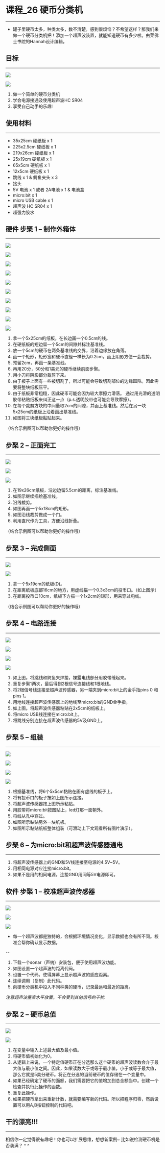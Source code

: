 ﻿
# 课程_26 硬币分类机
---
- 罐子里硬币太多，种类太多，数不清楚，感到很烦恼？不希望这样？那我们来做一个硬币分类机把！添加一个超声波装置，就能知道硬币有多少啦。由莱佛士书院的Hannah设计编辑。



## 目标
---
![](https://wiki-media-ef.oss-cn-hongkong.aliyuncs.com/docs/microbit/getting-started/microbit-tinker-kit/images/L56NjeQ.jpg)

![](https://wiki-media-ef.oss-cn-hongkong.aliyuncs.com/docs/microbit/getting-started/microbit-tinker-kit/images/J1bgV6r.jpg)


 1. 做一个简单的硬币分类机
 2. 学会电源接通及使用超声波HC SR04
 3. 享受自己动手的乐趣!

            
    
## 使用材料
---
- 35x25cm 硬纸板 x 1
- 225x2.5cm 硬纸板 x 1
- 219x26cm 硬纸板 x 1
- 25x19cm 硬纸板 x 1
- 65x5cm 硬纸板 x 1 
- 12x5cm 硬纸板 x 1
- 跳线 x 1 & 鳄鱼夹头 x 3
- 接头
- 5V 电池 x 1 或者 2A电池 x 1   & 电池盒
- micro:bit x 1
- micro USB cable x 1
- 超声波 HC SR04 x 1
- 超强力胶水


## 硬件 步棸 1 – 制作外箱体 
---

![](https://wiki-media-ef.oss-cn-hongkong.aliyuncs.com/docs/microbit/getting-started/microbit-tinker-kit/images/Q3tDRhB.jpg)

![](https://wiki-media-ef.oss-cn-hongkong.aliyuncs.com/docs/microbit/getting-started/microbit-tinker-kit/images/05Q8SXV.jpg)

![](https://wiki-media-ef.oss-cn-hongkong.aliyuncs.com/docs/microbit/getting-started/microbit-tinker-kit/images/2Tmoiuy.jpg)

![](https://wiki-media-ef.oss-cn-hongkong.aliyuncs.com/docs/microbit/getting-started/microbit-tinker-kit/images/nC0LL49.jpg)

![](https://wiki-media-ef.oss-cn-hongkong.aliyuncs.com/docs/microbit/getting-started/microbit-tinker-kit/images/R4RXKnm.jpg)

![](https://wiki-media-ef.oss-cn-hongkong.aliyuncs.com/docs/microbit/getting-started/microbit-tinker-kit/images/3w0aAyr.jpg)

![](https://wiki-media-ef.oss-cn-hongkong.aliyuncs.com/docs/microbit/getting-started/microbit-tinker-kit/images/SCXUpJZ.jpg)

![](https://wiki-media-ef.oss-cn-hongkong.aliyuncs.com/docs/microbit/getting-started/microbit-tinker-kit/images/GKJzfj0.jpg)

![](https://wiki-media-ef.oss-cn-hongkong.aliyuncs.com/docs/microbit/getting-started/microbit-tinker-kit/images/WLSbqoZ.jpg)

![](https://wiki-media-ef.oss-cn-hongkong.aliyuncs.com/docs/microbit/getting-started/microbit-tinker-kit/images/S3hOX2t.jpg)


1. 拿一个5x25cm的纸板，在长边画一个0.5cm的线。
2. 在硬纸板的短边留一个5cm的间隙并标注基准线。
3. 放一个5cm的硬币在两条基准线的交界，沿着边缘放在角落。
4. 画一个矩形，矩形宽和硬币直径一样长为0.2cm。画上阴影方便一会裁剪。
5. 预留2cm，再画一条基准线。
6. 再用20分，50分和1美元的硬币继续前面步棸。
7. 用小刀将阴影部分裁剪下来。
8. 由于板子上面有一些被切割了，所以可能会导致切割部位的边缘凹陷。因此需要将整块纸板压平。
9. 由于纸板非常粗糙，因此硬币可能会因为较大摩擦力滑落。 通过用光滑的透明胶带粘贴纸板来纠正这一点（p.s.透明胶带也可能会导致摩擦）。
10. 在每个裁剪方块的中间量取2cm的间隙，并画上基准线。然后在另一块5x25cm的纸板上沿着画出基准线。
11. 如图将三块纸板黏贴起来。

（结合示例图可以帮助你更好的操作哦）

## 步棸 2 – 正面完工
---

![](https://wiki-media-ef.oss-cn-hongkong.aliyuncs.com/docs/microbit/getting-started/microbit-tinker-kit/images/9tkKICy.jpg)

![](https://wiki-media-ef.oss-cn-hongkong.aliyuncs.com/docs/microbit/getting-started/microbit-tinker-kit/images/jNQhPOn.jpg)

![](https://wiki-media-ef.oss-cn-hongkong.aliyuncs.com/docs/microbit/getting-started/microbit-tinker-kit/images/TEL40aR.jpg)



1. 在19x26cm纸板，沿边边留5.5cm的距离，标注基准线。
2. 如图示继续描绘基准线。
3. 沿线裁剪。
4. 如图再画一个5x18cm的矩形。
5. 如图沿线裁剪做成一个门。
6. 利用直尺作为工具，方便沿线折叠。

（结合示例图可以帮助你更好的操作哦）

## 步棸 3 – 完成侧面
---

![](https://wiki-media-ef.oss-cn-hongkong.aliyuncs.com/docs/microbit/getting-started/microbit-tinker-kit/images/9Icgz5E.jpg)

![](https://wiki-media-ef.oss-cn-hongkong.aliyuncs.com/docs/microbit/getting-started/microbit-tinker-kit/images/Zj3PcbH.jpg)


1. 拿一个5x19cm的纸板(D)。
2. 在距离纸板底部16cm的地方，用虚线描一个0.3x3cm的投币口。（如上图示）
3. 在距离投币口10cm，纸板下方描一个1x2cm的矩形，用来穿过电线。

（结合示例图可以帮助你更好的操作哦）


## 步棸 4 – 电路连接
---

![](https://wiki-media-ef.oss-cn-hongkong.aliyuncs.com/docs/microbit/getting-started/microbit-tinker-kit/images/90FlPQV.jpg)

![](https://wiki-media-ef.oss-cn-hongkong.aliyuncs.com/docs/microbit/getting-started/microbit-tinker-kit/images/78kEhmp.jpg)

![](https://wiki-media-ef.oss-cn-hongkong.aliyuncs.com/docs/microbit/getting-started/microbit-tinker-kit/images/ag4LQ5b.jpg)

![](https://wiki-media-ef.oss-cn-hongkong.aliyuncs.com/docs/microbit/getting-started/microbit-tinker-kit/images/eJt5gfu.jpg)


1. 如上图，将跳线和鳄鱼夹焊接，裸露电线部分用胶带缠起来。
2. 重复步棸1两次，最后得到2根信号连接线和1根地线。
3. 将2根信号线连接至超声波传感器，另一端夹到micro:bit上的金手指pins 0 和 pins 1。
4. 用地线连接超声波传感器上的地线至micro:bit的GND金手指。
5. 如上图，将超声波传感器粘贴在2x5cm的纸板上。
6. 将micro USB线连接在micro:bit上。
7. 将跳线分别连接在超声波传感器的5V及GND上。



 
## 步棸 5 – 组装
---

![](https://wiki-media-ef.oss-cn-hongkong.aliyuncs.com/docs/microbit/getting-started/microbit-tinker-kit/images/yfmxLC4.jpg)

![](https://wiki-media-ef.oss-cn-hongkong.aliyuncs.com/docs/microbit/getting-started/microbit-tinker-kit/images/3ws35Ua.jpg)

![](https://wiki-media-ef.oss-cn-hongkong.aliyuncs.com/docs/microbit/getting-started/microbit-tinker-kit/images/RCFGNSH.jpg)

![](https://wiki-media-ef.oss-cn-hongkong.aliyuncs.com/docs/microbit/getting-started/microbit-tinker-kit/images/VHBLhJG.jpg)


1. 根据基准线，将6个5x5cm黏贴在画有虚线的板子上。
2. 将有投币口的板子按如上图所示连接。
3. 将超声波传感器按上图所示粘贴。
4. 用胶带将micro:bit按图贴上，led灯那一面朝外。
5. 将线从孔中穿过。
6. 如图所示黏贴另外一块纸板。
7. 如图所示黏贴纸板整体组装（可滑动上下文观看所有图片演示）。


## 步棸 6 – 为micro:bit和超声波传感器通电
---

1. 将超声波传感器上的GND和5V线连接至电源的4.5V~5V。
2. 用相同电源对应连接micro:bit。
3. 如果不是用的相同电源，连接GND用同等5V电源即可。


## 软件 步棸 1 – 校准超声波传感器 
---

![](https://wiki-media-ef.oss-cn-hongkong.aliyuncs.com/docs/microbit/getting-started/microbit-tinker-kit/images/OxqQe38.png)

![](https://wiki-media-ef.oss-cn-hongkong.aliyuncs.com/docs/microbit/getting-started/microbit-tinker-kit/images/sede4dL.png)

![](https://wiki-media-ef.oss-cn-hongkong.aliyuncs.com/docs/microbit/getting-started/microbit-tinker-kit/images/ckIDXrX.png)


- 每一个超声波都是独特的，会根据环境情况变化，显示数据也会有所不同。校准会帮你确认显示数据。

-- 
1. 下载一个sonar（声纳）安装包，便于使用超声波功能。
2. 如图设置一个超声波的距离代码。
3. 设置一个代码，使得屏幕上显示超声波的感应距离。
4. 连续调用（复制）此代码。
5. 向硬币分类机中投入不同种类的硬币，记录最远和最近的距离。

*注意超声波垂直水平放置，不会受到其他信号的干扰*.

## 步棸 2 – 硬币总值
---

![](https://wiki-media-ef.oss-cn-hongkong.aliyuncs.com/docs/microbit/getting-started/microbit-tinker-kit/images/tCtEjj1.png)

![](https://wiki-media-ef.oss-cn-hongkong.aliyuncs.com/docs/microbit/getting-started/microbit-tinker-kit/images/fy5hbL8.png)

1. 在变量中输入上述最大值及最小值。
2. 将硬币值初始化为0。
3. 从逻辑上来说，一个特定值硬币正在分选那么这个硬币的超声波读数会介于最大值与最小值之间。因此，如果读数大于或等于最小值，小于或等于最大值，那么它就是5美分硬币。将正在分选的当前硬币的值存储在一个变量中。
4. 如果已经确定了硬币的面额，我们需要把它的值增加到总金额当中。创建一个检查并执行此操作的函数。
5. 重复此操作。
6. 如果把硬币拿出来重新计数，就需要编写新的代码。所以把程序归零，然后设置可以用A,B按钮控制的代码吧。




## 干的漂亮!!!
---

相信你一定觉得很有趣吧！你也可以扩展思维，想想新案例~ 比如说检测硬币机是否装满？ ^ ^ 

